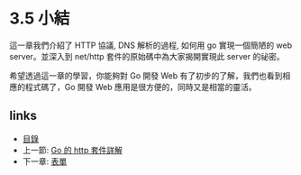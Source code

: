 # 3.5 小結
這一章我們介紹了 HTTP 協議, DNS 解析的過程, 如何用 go 實現一個簡陋的 web server。並深入到 net/http 套件的原始碼中為大家揭開實現此 server 的祕密。

希望透過這一章的學習，你能夠對 Go 開發 Web 有了初步的了解，我們也看到相應的程式碼了，Go 開發 Web 應用是很方便的，同時又是相當的靈活。

## links
   * [目錄](preface.md)
   * 上一節: [Go 的 http 套件詳解](03.4.md)
   * 下一章: [表單](04.0.md)
